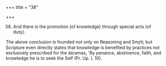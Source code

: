 +++
title = "38"

+++


38. And there is the promotion (of knowledge) through special acts (of duty).

The above conclusion is founded not only on Reasoning and Smr̥ti; but Scripture even directly states that knowledge is benefited by practices not exclusively prescribed for the āśramas, 'By penance, abstinence, faith, and knowledge he is to seek the Self (Pr. Up. I, 10).

